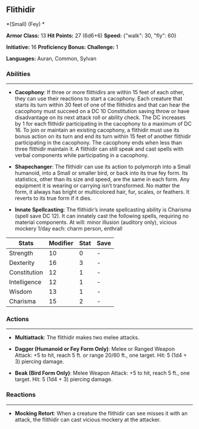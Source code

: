 ## Flithidir
*(Small) (Fey) *

**Armor Class:** 13
**Hit Points:** 27 (6d6+6)
**Speed:** {"walk": 30, "fly": 60}

**Initiative:** 16
**Proficiency Bonus:**
**Challenge:** 1

**Languages:** Auran, Common, Sylvan

### Abilities
 --- 
- **Cacophony**: If three or more flithidirs are within 15 feet of each other, they can use their reactions to start a cacophony. Each creature that starts its turn within 30 feet of one of the flithidirs and that can hear the cacophony must succeed on a DC 10 Constitution saving throw or have disadvantage on its next attack roll or ability check. The DC increases by 1 for each flithidir participating in the cacophony to a maximum of DC 16. To join or maintain an existing cacophony, a flithidir must use its bonus action on its turn and end its turn within 15 feet of another flithidir participating in the cacophony. The cacophony ends when less than three flithidir maintain it. A flithidir can still speak and cast spells with verbal components while participating in a cacophony.

- **Shapechanger**: The flithidir can use its action to polymorph into a Small humanoid, into a Small or smaller bird, or back into its true fey form. Its statistics, other than its size and speed, are the same in each form. Any equipment it is wearing or carrying isn’t transformed. No matter the form, it always has bright or multicolored hair, fur, scales, or feathers. It reverts to its true form if it dies.

- **Innate Spellcasting**: The flithidir’s innate spellcasting ability is Charisma (spell save DC 12). It can innately cast the following spells, requiring no material components.
At will: minor illusion (auditory only), vicious mockery
1/day each: charm person, enthrall



| Stats | Modifier | Stat | Save
| ---- | ---- | ---- | ---- |
| Strength | 10 | 0 | - |
| Dexterity | 16 | 3 | - |
| Constitution | 12 | 1 | - |
| Intelligence | 12 | 1 | - |
| Wisdom | 13 | 1 | - |
| Charisma | 15 | 2 | - |

### Actions
 --- 
- **Multiattack**: The flithidir makes two melee attacks.

- **Dagger (Humanoid or Fey Form Only)**: Melee or Ranged Weapon Attack: +5 to hit, reach 5 ft. or range 20/60 ft., one target. Hit: 5 (1d4 + 3) piercing damage.

- **Beak (Bird Form Only)**: Melee Weapon Attack: +5 to hit, reach 5 ft., one target. Hit: 5 (1d4 + 3) piercing damage.

### Reactions
 --- 
- **Mocking Retort**: When a creature the flithidir can see misses it with an attack, the flithidir can cast vicious mockery at the attacker.


